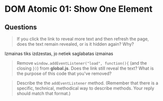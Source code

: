 # DOM Atomic 01: Show One Element

## Questions

> If you click the link to reveal more text and then refresh the page, does the text remain revealed, or is it hidden again? Why?

Izmainas tiks izdzestas, jo netiek saglabatas izmainas

> Remove `window.addEventListener("load", function(){` (and the closing `})`) from **global.js**. Does the link still reveal the text? What is the purpose of this code that you've removed?

> Describe the the `addEventListener` method. (Remember that there is a specific, technical, methodical way to describe methods. Your reply should match that format.)